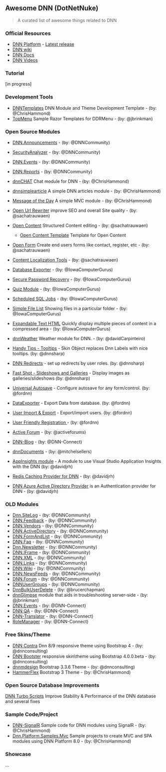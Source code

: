## Awesome DNN (DotNetNuke)

> A curated list of awesome things related to DNN

### Official Resources
- [DNN Platform](https://github.com/dnnsoftware/Dnn.Platform) - [Latest release](https://github.com/dnnsoftware/Dnn.Platform/releases)
- [DNN wiki](http://www.dnnsoftware.com/wiki)
- [DNN Docs](http://www.dnnsoftware.com/docs/index.html)
- [DNN Videos](http://www.dnnsoftware.com/videos)

### Tutorial

[in progress]

### Development Tools
- [DNNTemplates](https://github.com/ChrisHammond/DNNTemplates) DNN Module and Theme Development Template - (by: @ChrisHammond)
- [TopMenu](https://github.com/jbrinkman/TopMenu) Sample Razor Templates for DDRMenu - (by: @jbrinkman)

### Open Source Modules
- [DNN.Announcements](https://github.com/DNNCommunity/DNN.Announcements) - (by: @DNNCommunity)

- [SecurityAnalyzer](https://github.com/DNNCommunity/SecurityAnalyzer) - (by: @DNNCommunity)
- [DNN.Events](https://github.com/DNNCommunity/DNN.Events) - (by: @DNNCommunity)
- [DNN.Reports](https://github.com/DNNCommunity/DNN.Reports) - (by: @DNNCommunity)
- [dnnCHAT](https://github.com/ChrisHammond/dnnCHAT) Chat module for DNN - (by: @ChrisHammond)
- [dnnsimplearticle](https://github.com/ChrisHammond/dnnsimplearticle) A simple DNN articles module - (by: @ChrisHammond)
- [Message of the Day](https://github.com/ChrisHammond/MessageOfTheDay) A simple MVC module - (by: @ChrisHammond)
- [Open Url Rewriter](https://github.com/sachatrauwaen/OpenUrlRewriter) improve SEO and overall Site quality - (by: @sachatrauwaen)
- [Open Content](https://github.com/sachatrauwaen/OpenContent) Structured Content editing - (by: @sachatrauwaen)
  - [Open Content Template](https://github.com/sachatrauwaen/OpenContent-Templates) Template for Open Content
- [Open Form](https://github.com/sachatrauwaen/openform) Create end users forms like contact, register, etc - (by: @sachatrauwaen)
- [Content Localization Tools](https://github.com/sachatrauwaen/CLTools) - (by: @sachatrauwaen)
- [Database Exporter](https://github.com/IowaComputerGurus/dnn.dbexporter) - (by: @IowaComputerGurus)
- [Secure Password Recovery](https://github.com/IowaComputerGurus/dnn.SecurePasswordRecovery) - (by: @IowaComputerGurus)
- [Quiz Module](https://github.com/IowaComputerGurus/icg.dnn.quiz) - (by: @IowaComputerGurus)
- [Scheduled SQL Jobs](https://github.com/IowaComputerGurus/dnn.scheduledjobs) - (by: @IowaComputerGurus)
- [Simple File List](http://dnnsimplefilelist.codeplex.com/) Showing files in a particular folder - (by: @IowaComputerGurus)
- [Expandable Text HTML](https://github.com/IowaComputerGurus/DNN-ExpandableText) Quickly display multiple pieces of content in a compressed area - (by: @IowaComputerGurus)
- [dnnWeather](http://dnnweather.codeplex.com/releases) Weather module for DNN. - (by: @davidCarpinteiro)
- [Handy Tips - Tooltips](https://github.com/bogdan-litescu/DnNSharp-HandyTips) - Skin Object replaces Dnn Labels with nice tooltips. (by: @dnnsharp)
- [DNN Redirects](https://github.com/bogdan-litescu/DnnRedirect) - set up redirects by user roles. (by: @dnnsharp)
- [Fast Shot - Slideshows and Galleries](https://github.com/bogdan-litescu/DnnSharp-FastShot) - Display images as galleries/slideshows (by: @dnnsharp)
- [Universal Autosave](https://github.com/fordnn/universal-autosave/) - Configure autosave for any form/control. (by: @fordnn)
- [DataExporter](https://dataexport.codeplex.com/) - Export Data from database. (by: @fordnn)
- [User Import & Export](https://usersexportimport.codeplex.com/) - Export/import users. (by: @fordnn)
- [User Friendly Registration ](https://ufregistrationplugin.codeplex.com/) - (by: @fordnn)
- [Active Forum](https://github.com/activeforums/ActiveForums) - (by: @activeforums)
- [DNN-Blog](https://github.com/DNN-Connect/DNN-Blog) - (by: @DNN-Connect)
- [dnnDocuments](https://github.com/mitchelsellers/dnnDocuments) - (by: @mitchelsellers)
- [AppInsights module](https://github.com/davidjrh/dnn.appinsights) - A module to use Visual Studio Application Insights with the DNN (by: @davidjrh)
- [Redis Caching Provider for DNN](https://github.com/davidjrh/dnn.rediscachingprovider) - (by: @davidjrh)
- [DNN Azure Active Directory Provider](https://github.com/davidjrh/dnn.azureadprovider) is an Authentication provider for DNN - (by: @davidjrh)

### OLD Modules
- [Dnn.SiteLog](https://github.com/DNNCommunity/Dnn.SiteLog) - (by: @DNNCommunity)
- [DNN.Feedback](https://github.com/DNNCommunity/DNN.Feedback) - (by: @DNNCommunity)
- [DNN.Vendors](https://github.com/DNNCommunity/DNN.Vendors) - (by: @DNNCommunity)
- [DNN.ActiveDirectory](https://github.com/DNNCommunity/DNN.ActiveDirectory) - (by: @DNNCommunity)
- [DNN.FormAndList](https://github.com/DNNCommunity/DNN.FormAndList) - (by: @DNNCommunity)
- [DNN.Faq](https://github.com/DNNCommunity/DNN.Faq) - (by: @DNNCommunity)
- [Dnn.Newsletter](https://github.com/DNNCommunity/Dnn.Newsletter) - (by: @DNNCommunity)
- [DNN.IFrame](https://github.com/DNNCommunity/DNN.IFrame) - (by: @DNNCommunity)
- [DNN.XML](https://github.com/DNNCommunity/DNN.XML) - (by: @DNNCommunity)
- [DNN.Links](https://github.com/DNNCommunity/DNN.Links) - (by: @DNNCommunity)
- [DNN.Wiki](https://github.com/DNNCommunity/DNN.Wiki) - (by: @DNNCommunity)
- [DNN.NewsFeeds](https://github.com/DNNCommunity/DNN.NewsFeeds) - (by: @DNNCommunity)
- [DNN.Forum](https://github.com/DNNCommunity/DNN.Forum) - (by: @DNNCommunity)
- [DNNUserGroups](https://github.com/DNNCommunity/DNNUserGroups) - (by: @DNNCommunity)
- [DnnBulkUserDelete](https://github.com/brucerchapman/DnnBulkUserDelete) - (by: @brucerchapman)
- [dnnGlimpse](https://github.com/jbrinkman/dnnGlimpse) module that aids in troubleshooting server-side - (by: @jbrinkman)
- [DNN.Events](https://github.com/DNN-Connect/DNN.Events) - (by: @DNN-Connect)
- [DNN QA](https://github.com/DNN-Connect/DNNQA) - (by: @DNN-Connect)
- [DNN-Translator](https://github.com/DNN-Connect/DNN-Translator) - (by: @DNN-Connect)
- [RoleManager](https://github.com/DNN-Connect/RoleManager) - (by: @DNN-Connect)

### Free Skins/Theme
- [DNN Contra](https://github.com/dnnconsulting/DnnC.Contra) Dnn 8/9 responsive theme using Bootstrap 4 - (by: @dnnconsulting)
- [DNN Bootster](https://github.com/dnnconsulting/DnnC.BootsterV2) responsive skin\theme using Bootstrap 4.0.0.beta - (by: @dnnconsulting)
- [dnnmdesign](https://github.com/dnnconsulting/DnnC.MDesign) Bootstrap 3.3.6 Theme - (by: @dnnconsulting)
- [HammerFlex](https://github.com/ChrisHammond/HammerFlex) Bootstrap 3 Theme - (by: @ChrisHammond)

### Open Source Database Improvements
 [DNN Turbo Scripts](https://github.com/dnnwerk/dnnScript) Improve Stability & Performance of the DNN database and several fixes

### Sample Code/Project
- [DNN-SignalR](https://github.com/ChrisHammond/DNN-SignalR) Sample code for DNN modules using SignalR - (by: @ChrisHammond)
- [Dnn.Platform.Samples.Mvc](https://github.com/ChrisHammond/Dnn.Platform.Samples.Mvc) Sample projects to create MVC and SPA modules using DNN Platform 8.0 - (by: @ChrisHammond)

### Showcase

...
